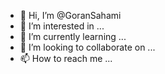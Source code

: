 - 👋 Hi, I’m @GoranSahami
- 👀 I’m interested in ...
- 🌱 I’m currently learning ...
- 💞️ I’m looking to collaborate on ...
- 📫 How to reach me ...

<!---
GoranSahami/GoranSahami is a ✨ special ✨ repository because its `README.md` (this file) appears on your GitHub profile.
You can click the Preview link to take a look at your changes.
--->
